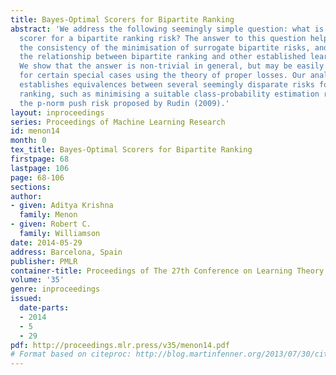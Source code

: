 ```yaml
---
title: Bayes-Optimal Scorers for Bipartite Ranking
abstract: 'We address the following seemingly simple question: what is the Bayes-optimal
  scorer for a bipartite ranking risk? The answer to this question helps establish
  the consistency of the minimisation of surrogate bipartite risks, and elucidates
  the relationship between bipartite ranking and other established learning problems.
  We show that the answer is non-trivial in general, but may be easily determined
  for certain special cases using the theory of proper losses. Our analysis immediately
  establishes equivalences between several seemingly disparate risks for bipartite
  ranking, such as minimising a suitable class-probability estimation risk, and minimising
  the p-norm push risk proposed by Rudin (2009).'
layout: inproceedings
series: Proceedings of Machine Learning Research
id: menon14
month: 0
tex_title: Bayes-Optimal Scorers for Bipartite Ranking
firstpage: 68
lastpage: 106
page: 68-106
sections: 
author:
- given: Aditya Krishna
  family: Menon
- given: Robert C.
  family: Williamson
date: 2014-05-29
address: Barcelona, Spain
publisher: PMLR
container-title: Proceedings of The 27th Conference on Learning Theory
volume: '35'
genre: inproceedings
issued:
  date-parts:
  - 2014
  - 5
  - 29
pdf: http://proceedings.mlr.press/v35/menon14.pdf
# Format based on citeproc: http://blog.martinfenner.org/2013/07/30/citeproc-yaml-for-bibliographies/
---
```

